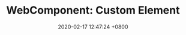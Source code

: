 ---
layout: post
title: 'WebComponent: Custom Element'
date: 2020-02-17 12:47:24 +0800
tags:
  - 前端开发
  - WebComponent
---